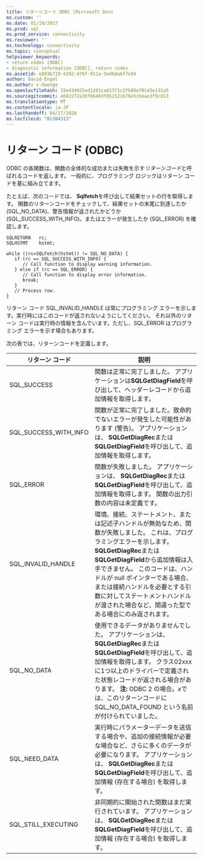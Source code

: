 ```yaml
---
title: リターンコード ODBC |Microsoft Docs
ms.custom: ''
ms.date: 01/19/2017
ms.prod: sql
ms.prod_service: connectivity
ms.reviewer: ''
ms.technology: connectivity
ms.topic: conceptual
helpviewer_keywords:
- return codes [ODBC]
- diagnostic information [ODBC], return codes
ms.assetid: e893b719-4392-476f-911a-5ed6da6f7e94
author: David-Engel
ms.author: v-daenge
ms.openlocfilehash: 15e434025ed1201ca61371c2fb88e70143e131a5
ms.sourcegitcommit: e042272a38fb646df05152c676e5cbeae3f9cd13
ms.translationtype: MT
ms.contentlocale: ja-JP
ms.lasthandoff: 04/27/2020
ms.locfileid: "81304313"
---
```

# <a name="return-codes-odbc"></a>リターン コード (ODBC)
ODBC の各関数は、関数の全体的な成功または失敗を示す*リターンコード*と呼ばれるコードを返します。 一般的に、プログラミング ロジックはリターン コードを基に組み立てます。  
  
 たとえば、次のコードでは、 **Sqlfetch**を呼び出して結果セットの行を取得します。 関数のリターンコードをチェックして、結果セットの末尾に到達したか (SQL_NO_DATA)、警告情報が返されたかどうか (SQL_SUCCESS_WITH_INFO)、またはエラーが発生したか (SQL_ERROR) を確認します。  
  
```  
SQLRETURN   rc;  
SQLHSTMT    hstmt;  
  
while ((rc=SQLFetch(hstmt)) != SQL_NO_DATA) {  
   if (rc == SQL_SUCCESS_WITH_INFO) {  
      // Call function to display warning information.  
   } else if (rc == SQL_ERROR) {  
      // Call function to display error information.  
      break;  
   }  
   // Process row.  
}  
```  
  
 リターン コード SQL_INVALID_HANDLE は常にプログラミング エラーを示します。実行時にはこのコードが返されないようにしてください。 それ以外のリターン コードは実行時の情報を含んでいます。ただし、SQL_ERROR はプログラミング エラーを示す場合もあります。  
  
 次の表では、リターンコードを定義します。  
  
|リターン コード|説明|  
|-----------------|-----------------|  
|SQL_SUCCESS|関数は正常に完了しました。 アプリケーションは**SQLGetDiagField**を呼び出して、ヘッダーレコードから追加情報を取得します。|  
|SQL_SUCCESS_WITH_INFO|関数が正常に完了しました。致命的でないエラーが発生した可能性があります (警告)。 アプリケーションは、 **SQLGetDiagRec**または**SQLGetDiagField**を呼び出して、追加情報を取得します。|  
|SQL_ERROR|関数が失敗しました。 アプリケーションは、 **SQLGetDiagRec**または**SQLGetDiagField**を呼び出して、追加情報を取得します。 関数の出力引数の内容は未定義です。|  
|SQL_INVALID_HANDLE|環境、接続、ステートメント、または記述子ハンドルが無効なため、関数が失敗しました。 これは、プログラミングエラーを示します。 **SQLGetDiagRec**または**SQLGetDiagField**から追加情報は入手できません。 このコードは、ハンドルが null ポインターである場合、または接続ハンドルを必要とする引数に対してステートメントハンドルが渡された場合など、間違った型である場合にのみ返されます。|  
|SQL_NO_DATA|使用できるデータがありませんでした。 アプリケーションは、 **SQLGetDiagRec**または**SQLGetDiagField**を呼び出して、追加情報を取得します。 クラス02xxx に1つ以上のドライバーで定義された状態レコードが返される場合があります。 **注:** ODBC 2 の場合。*x*では、このリターンコードに SQL_NO_DATA_FOUND という名前が付けられていました。|  
|SQL_NEED_DATA|実行時にパラメーターデータを送信する場合や、追加の接続情報が必要な場合など、さらに多くのデータが必要になります。 アプリケーションは、 **SQLGetDiagRec**または**SQLGetDiagField**を呼び出して、追加情報 (存在する場合) を取得します。|  
|SQL_STILL_EXECUTING|非同期的に開始された関数はまだ実行されています。 アプリケーションは、 **SQLGetDiagRec**または**SQLGetDiagField**を呼び出して、追加情報 (存在する場合) を取得します。|
